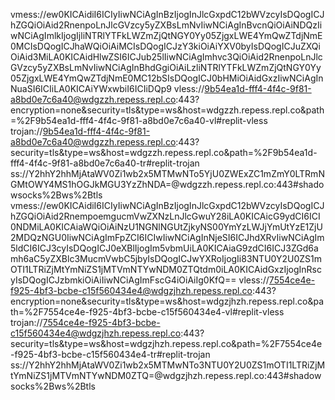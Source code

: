 vmess://ew0KICAidiI6ICIyIiwNCiAgInBzIjogInJlcGxpdC12bWVzcyIsDQogICJhZGQiOiAid2RnenpoLnJlcGVzcy5yZXBsLmNvIiwNCiAgInBvcnQiOiAiNDQzIiwNCiAgImlkIjogIjliNTRlYTFkLWZmZjQtNGY0Yy05ZjgxLWE4YmQwZTdjNmE0MCIsDQogICJhaWQiOiAiMCIsDQogICJzY3kiOiAiYXV0byIsDQogICJuZXQiOiAid3MiLA0KICAidHlwZSI6ICJub25lIiwNCiAgImhvc3QiOiAid2RnenpoLnJlcGVzcy5yZXBsLmNvIiwNCiAgInBhdGgiOiAiLzliNTRlYTFkLWZmZjQtNGY0Yy05ZjgxLWE4YmQwZTdjNmE0MC12bSIsDQogICJ0bHMiOiAidGxzIiwNCiAgInNuaSI6ICIiLA0KICAiYWxwbiI6ICIiDQp9
vless://9b54ea1d-fff4-4f4c-9f81-a8bd0e7c6a40@wdgzzh.repess.repl.co:443?encryption=none&security=tls&type=ws&host=wdgzzh.repess.repl.co&path=%2F9b54ea1d-fff4-4f4c-9f81-a8bd0e7c6a40-vl#replit-vless
trojan://9b54ea1d-fff4-4f4c-9f81-a8bd0e7c6a40@wdgzzh.repess.repl.co:443?security=tls&type=ws&host=wdgzzh.repess.repl.co&path=%2F9b54ea1d-fff4-4f4c-9f81-a8bd0e7c6a40-tr#replit-trojan
ss://Y2hhY2hhMjAtaWV0Zi1wb2x5MTMwNTo5YjU0ZWExZC1mZmY0LTRmNGMtOWY4MS1hOGJkMGU3YzZhNDA=@wdgzzh.repess.repl.co:443#shadowsocks%2Bws%2Btls
vmess://ew0KICAidiI6ICIyIiwNCiAgInBzIjogInJlcGxpdC12bWVzcyIsDQogICJhZGQiOiAid2RnempoemgucmVwZXNzLnJlcGwuY28iLA0KICAicG9ydCI6ICI0NDMiLA0KICAiaWQiOiAiNzU1NGNlNGUtZjkyNS00YmYzLWJjYmUtYzE1ZjU2MDQzNGU0IiwNCiAgImFpZCI6ICIwIiwNCiAgInNjeSI6ICJhdXRvIiwNCiAgIm5ldCI6ICJ3cyIsDQogICJ0eXBlIjogIm5vbmUiLA0KICAiaG9zdCI6ICJ3ZGd6amh6aC5yZXBlc3MucmVwbC5jbyIsDQogICJwYXRoIjogIi83NTU0Y2U0ZS1mOTI1LTRiZjMtYmNiZS1jMTVmNTYwNDM0ZTQtdm0iLA0KICAidGxzIjogInRscyIsDQogICJzbmkiOiAiIiwNCiAgImFscG4iOiAiIg0KfQ==
vless://7554ce4e-f925-4bf3-bcbe-c15f560434e4@wdgzjhzh.repess.repl.co:443?encryption=none&security=tls&type=ws&host=wdgzjhzh.repess.repl.co&path=%2F7554ce4e-f925-4bf3-bcbe-c15f560434e4-vl#replit-vless
trojan://7554ce4e-f925-4bf3-bcbe-c15f560434e4@wdgzjhzh.repess.repl.co:443?security=tls&type=ws&host=wdgzjhzh.repess.repl.co&path=%2F7554ce4e-f925-4bf3-bcbe-c15f560434e4-tr#replit-trojan
ss://Y2hhY2hhMjAtaWV0Zi1wb2x5MTMwNTo3NTU0Y2U0ZS1mOTI1LTRiZjMtYmNiZS1jMTVmNTYwNDM0ZTQ=@wdgzjhzh.repess.repl.co:443#shadowsocks%2Bws%2Btls
